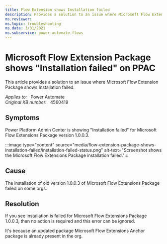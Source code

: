 ```yaml
---
title: Flow Extension shows Installation failed
description: Provides a solution to an issue where Microsoft Flow Extension Package shows Installation failed.
ms.reviewer: 
ms.topic: troubleshooting
ms.date: 3/31/2021
ms.subservice: power-automate-flows
---
```

# Microsoft Flow Extension Package shows "Installation failed" on PPAC

This article provides a solution to an issue where Microsoft Flow Extension Package shows Installation failed.

_Applies to:_ &nbsp; Power Automate  
_Original KB number:_ &nbsp; 4560419

## Symptoms

Power Platform Admin Center is showing "Installation failed" for Microsoft Flow Extensions Package version 1.0.0.3.

:::image type="content" source="media/flow-extension-package-shows-installation-failed/installation-failed-status.png" alt-text="Screenshot shows the Microsoft Flow Extensions Package installation failed.":::

## Cause

The installation of old version 1.0.0.3 of Microsoft Flow Extensions Package failed on some orgs.

## Resolution

If you see installation is failed for Microsoft Flow Extensions Package 1.0.0.3, then no action is required and this error can be ignored.

It's because an updated package Microsoft Flow Extensions Anchor package is already present in the org.
